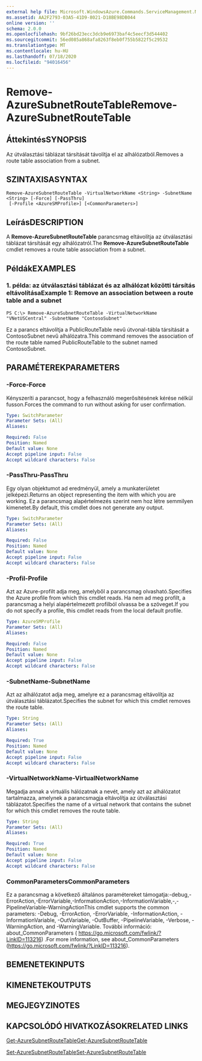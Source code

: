 ```yaml
---
external help file: Microsoft.WindowsAzure.Commands.ServiceManagement.Network.dll-Help.xml
ms.assetid: AA2F2793-03A5-41D9-8021-D18BE98DB044
online version: ''
schema: 2.0.0
ms.openlocfilehash: 9bf26bd23ecc3dcb9e6973baf4c5eecf3d544402
ms.sourcegitcommit: 56ed085a868afa8263f8eb0f755b5822f5c29532
ms.translationtype: MT
ms.contentlocale: hu-HU
ms.lasthandoff: 07/18/2020
ms.locfileid: "94016456"
---
```

# <span data-ttu-id="1f9e5-101">Remove-AzureSubnetRouteTable</span><span class="sxs-lookup"><span data-stu-id="1f9e5-101">Remove-AzureSubnetRouteTable</span></span>

## <span data-ttu-id="1f9e5-102">Áttekintés</span><span class="sxs-lookup"><span data-stu-id="1f9e5-102">SYNOPSIS</span></span>
<span data-ttu-id="1f9e5-103">Az útválasztási táblázat társítását távolítja el az alhálózatból.</span><span class="sxs-lookup"><span data-stu-id="1f9e5-103">Removes a route table association from a subnet.</span></span>

## <span data-ttu-id="1f9e5-104">SZINTAXISA</span><span class="sxs-lookup"><span data-stu-id="1f9e5-104">SYNTAX</span></span>

```
Remove-AzureSubnetRouteTable -VirtualNetworkName <String> -SubnetName <String> [-Force] [-PassThru]
 [-Profile <AzureSMProfile>] [<CommonParameters>]
```

## <span data-ttu-id="1f9e5-105">Leírás</span><span class="sxs-lookup"><span data-stu-id="1f9e5-105">DESCRIPTION</span></span>
<span data-ttu-id="1f9e5-106">A **Remove-AzureSubnetRouteTable** parancsmag eltávolítja az útválasztási táblázat társítását egy alhálózatról.</span><span class="sxs-lookup"><span data-stu-id="1f9e5-106">The **Remove-AzureSubnetRouteTable** cmdlet removes a route table association from a subnet.</span></span>

## <span data-ttu-id="1f9e5-107">Példák</span><span class="sxs-lookup"><span data-stu-id="1f9e5-107">EXAMPLES</span></span>

### <span data-ttu-id="1f9e5-108">1. példa: az útválasztási táblázat és az alhálózat közötti társítás eltávolítása</span><span class="sxs-lookup"><span data-stu-id="1f9e5-108">Example 1: Remove an association between a route table and a subnet</span></span>
```
PS C:\> Remove-AzureSubnetRouteTable -VirtualNetworkName "VNetUSCentral" -SubnetName "ContosoSubnet"
```

<span data-ttu-id="1f9e5-109">Ez a parancs eltávolítja a PublicRouteTable nevű útvonal-tábla társítását a ContosoSubnet nevű alhálózatra.</span><span class="sxs-lookup"><span data-stu-id="1f9e5-109">This command removes the association of the route table named PublicRouteTable to the subnet named ContosoSubnet.</span></span>

## <span data-ttu-id="1f9e5-110">PARAMÉTEREK</span><span class="sxs-lookup"><span data-stu-id="1f9e5-110">PARAMETERS</span></span>

### <span data-ttu-id="1f9e5-111">-Force</span><span class="sxs-lookup"><span data-stu-id="1f9e5-111">-Force</span></span>
<span data-ttu-id="1f9e5-112">Kényszeríti a parancsot, hogy a felhasználó megerősítésének kérése nélkül fusson.</span><span class="sxs-lookup"><span data-stu-id="1f9e5-112">Forces the command to run without asking for user confirmation.</span></span>

```yaml
Type: SwitchParameter
Parameter Sets: (All)
Aliases: 

Required: False
Position: Named
Default value: None
Accept pipeline input: False
Accept wildcard characters: False
```

### <span data-ttu-id="1f9e5-113">-PassThru</span><span class="sxs-lookup"><span data-stu-id="1f9e5-113">-PassThru</span></span>
<span data-ttu-id="1f9e5-114">Egy olyan objektumot ad eredményül, amely a munkaterületet jelképezi.</span><span class="sxs-lookup"><span data-stu-id="1f9e5-114">Returns an object representing the item with which you are working.</span></span> <span data-ttu-id="1f9e5-115">Ez a parancsmag alapértelmezés szerint nem hoz létre semmilyen kimenetet.</span><span class="sxs-lookup"><span data-stu-id="1f9e5-115">By default, this cmdlet does not generate any output.</span></span>

```yaml
Type: SwitchParameter
Parameter Sets: (All)
Aliases: 

Required: False
Position: Named
Default value: None
Accept pipeline input: False
Accept wildcard characters: False
```

### <span data-ttu-id="1f9e5-116">-Profil</span><span class="sxs-lookup"><span data-stu-id="1f9e5-116">-Profile</span></span>
<span data-ttu-id="1f9e5-117">Azt az Azure-profilt adja meg, amelyből a parancsmag olvasható.</span><span class="sxs-lookup"><span data-stu-id="1f9e5-117">Specifies the Azure profile from which this cmdlet reads.</span></span> <span data-ttu-id="1f9e5-118">Ha nem ad meg profilt, a parancsmag a helyi alapértelmezett profilból olvassa be a szöveget.</span><span class="sxs-lookup"><span data-stu-id="1f9e5-118">If you do not specify a profile, this cmdlet reads from the local default profile.</span></span>

```yaml
Type: AzureSMProfile
Parameter Sets: (All)
Aliases: 

Required: False
Position: Named
Default value: None
Accept pipeline input: False
Accept wildcard characters: False
```

### <span data-ttu-id="1f9e5-119">-SubnetName</span><span class="sxs-lookup"><span data-stu-id="1f9e5-119">-SubnetName</span></span>
<span data-ttu-id="1f9e5-120">Azt az alhálózatot adja meg, amelyre ez a parancsmag eltávolítja az útválasztási táblázatot.</span><span class="sxs-lookup"><span data-stu-id="1f9e5-120">Specifies the subnet for which this cmdlet removes the route table.</span></span>

```yaml
Type: String
Parameter Sets: (All)
Aliases: 

Required: True
Position: Named
Default value: None
Accept pipeline input: False
Accept wildcard characters: False
```

### <span data-ttu-id="1f9e5-121">-VirtualNetworkName</span><span class="sxs-lookup"><span data-stu-id="1f9e5-121">-VirtualNetworkName</span></span>
<span data-ttu-id="1f9e5-122">Megadja annak a virtuális hálózatnak a nevét, amely azt az alhálózatot tartalmazza, amelynek a parancsmagja eltávolítja az útválasztási táblázatot.</span><span class="sxs-lookup"><span data-stu-id="1f9e5-122">Specifies the name of a virtual network that contains the subnet for which this cmdlet removes the route table.</span></span>

```yaml
Type: String
Parameter Sets: (All)
Aliases: 

Required: True
Position: Named
Default value: None
Accept pipeline input: False
Accept wildcard characters: False
```

### <span data-ttu-id="1f9e5-123">CommonParameters</span><span class="sxs-lookup"><span data-stu-id="1f9e5-123">CommonParameters</span></span>
<span data-ttu-id="1f9e5-124">Ez a parancsmag a következő általános paramétereket támogatja:-debug,-ErrorAction,-ErrorVariable,-InformationAction,-InformationVariable,-,-PipelineVariable-WarningAction</span><span class="sxs-lookup"><span data-stu-id="1f9e5-124">This cmdlet supports the common parameters: -Debug, -ErrorAction, -ErrorVariable, -InformationAction, -InformationVariable, -OutVariable, -OutBuffer, -PipelineVariable, -Verbose, -WarningAction, and -WarningVariable.</span></span> <span data-ttu-id="1f9e5-125">További információ: about_CommonParameters ( https://go.microsoft.com/fwlink/?LinkID=113216) .</span><span class="sxs-lookup"><span data-stu-id="1f9e5-125">For more information, see about_CommonParameters (https://go.microsoft.com/fwlink/?LinkID=113216).</span></span>

## <span data-ttu-id="1f9e5-126">BEMENETEK</span><span class="sxs-lookup"><span data-stu-id="1f9e5-126">INPUTS</span></span>

## <span data-ttu-id="1f9e5-127">KIMENETEK</span><span class="sxs-lookup"><span data-stu-id="1f9e5-127">OUTPUTS</span></span>

## <span data-ttu-id="1f9e5-128">MEGJEGYZI</span><span class="sxs-lookup"><span data-stu-id="1f9e5-128">NOTES</span></span>

## <span data-ttu-id="1f9e5-129">KAPCSOLÓDÓ HIVATKOZÁSOK</span><span class="sxs-lookup"><span data-stu-id="1f9e5-129">RELATED LINKS</span></span>

[<span data-ttu-id="1f9e5-130">Get-AzureSubnetRouteTable</span><span class="sxs-lookup"><span data-stu-id="1f9e5-130">Get-AzureSubnetRouteTable</span></span>](./Get-AzureSubnetRouteTable.md)

[<span data-ttu-id="1f9e5-131">Set-AzureSubnetRouteTable</span><span class="sxs-lookup"><span data-stu-id="1f9e5-131">Set-AzureSubnetRouteTable</span></span>](./Set-AzureSubnetRouteTable.md)


